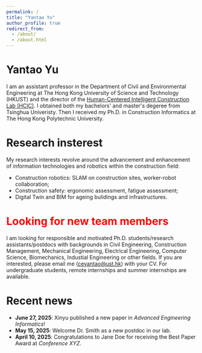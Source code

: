 ```yaml
---
permalink: /
title: "Yantao Yu"
author_profile: true
redirect_from: 
  - /about/
  - /about.html
---
```


Yantao Yu
======

I am an assistant professor in the Department of Civil and Environmental Engineering at The Hong Kong University of Science and Technology (HKUST) and the director of the [Human-Centered Intelligent Construction Lab (HCIC)](https://ceyantao.people.ust.hk/). I obtained both my bachelors' and master's degeree from Tsinghua Univeristy. Then I received my Ph.D. in Construction Informatics at The Hong Kong Polytechnic University. 

Research insterest
======
My research interests revolve around the advancement and enhancement of information technologies and robotics within the construction field:
- Construction robotics: SLAM on construction sites, worker-robot collaboration;
- Construction safety: ergonomic assessment, fatigue assessment;
- Digital Twin and BIM for ageing bulidings and infrastructures.

<span style="color: red;"> Looking for new team members</span>
======
I am looking for responsible and motivated Ph.D. students/research assistants/postdocs with backgrounds in Civil Engineering, Construction Management, Mechanical Engineering, Electrical Engineering, Computer Science, Biomechanics, Industial Engineering or other fields. If you are interested, please email me (ceyantao@ust.hk) with your CV. For undergraduate students, remote internships and summer internships are available.

Recent news
=====
- **June 27, 2025**: Xinyu published a new paper in *Advanced Engineering Informatics*!
- **May 15, 2025**: Welcome Dr. Smith as a new postdoc in our lab.
- **April 10, 2025**: Congratulations to Jane Doe for receiving the Best Paper Award at *Conference XYZ*.
